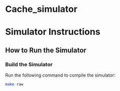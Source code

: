 # Cache_simulator
# Simulator Instructions

## How to Run the Simulator

### Build the Simulator
Run the following command to compile the simulator:

```bash
make raw
